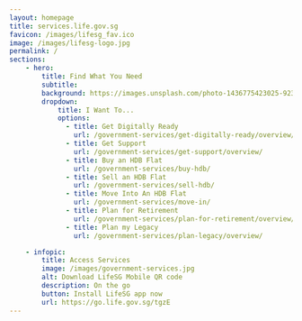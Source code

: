 ```yaml
---
layout: homepage
title: services.life.gov.sg
favicon: /images/lifesg_fav.ico
image: /images/lifesg-logo.jpg
permalink: /
sections:
    - hero:
        title: Find What You Need
        subtitle: 
        background: https://images.unsplash.com/photo-1436775423025-9233051c49d4?ixlib=rb-1.2.1&ixid=eyJhcHBfaWQiOjEyMDd9&auto=format&fit=crop&w=1567&q=80
        dropdown:
            title: I Want To...
            options:
              - title: Get Digitally Ready
                url: /government-services/get-digitally-ready/overview/
              - title: Get Support
                url: /government-services/get-support/overview/
              - title: Buy an HDB Flat
                url: /government-services/buy-hdb/
              - title: Sell an HDB Flat
                url: /government-services/sell-hdb/
              - title: Move Into An HDB Flat
                url: /government-services/move-in/
              - title: Plan for Retirement
                url: /government-services/plan-for-retirement/overview/
              - title: Plan my Legacy
                url: /government-services/plan-legacy/overview/

    - infopic:
        title: Access Services
        image: /images/government-services.jpg
        alt: Download LifeSG Mobile QR code
        description: On the go
        button: Install LifeSG app now
        url: https://go.life.gov.sg/tgzE
---
```

<meta name="viewport" content="width=device-width, initial-scale=1.0">
